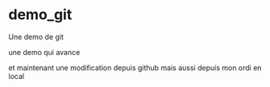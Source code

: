 # demo_git

Une demo de git

une demo qui avance 

et maintenant une modification depuis github
mais aussi depuis mon ordi en local